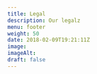 ```yaml
---
title: Legal
description: Our legalz
menu: footer
weight: 50
date: 2018-02-09T19:21:11Z
image:
imageAlt:
draft: false
---
```

